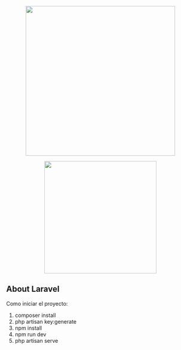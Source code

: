<p align="center"><img src="https://res.cloudinary.com/dtfbvvkyp/image/upload/v1566331377/laravel-logolockup-cmyk-red.svg" width="400"></p>
<p align="center"><img src="https://upload.wikimedia.org/wikipedia/commons/thumb/9/95/Vue.js_Logo_2.svg/512px-Vue.js_Logo_2.svg.png" width="300"></p>

## About Laravel

Como iniciar el proyecto:

1. composer install
2. php artisan key:generate
3. npm install
4. npm run dev
5. php artisan serve
